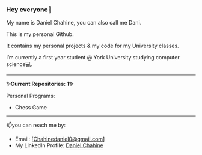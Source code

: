 ### Hey everyone👋
My name is Daniel Chahine, you can also call me Dani.

This is my personal Github.

It contains my personal projects & my code for my University classes.

I’m currently a first year student @ York University studying computer science💻.


---
**✨Current Repositories: 1✨**

Personal Programs:
- Chess Game
---


📫you can reach me by:
- Email: [Chahinedaniel0@gmail.com]
- My LinkedIn Profile: [Daniel Chahine](https://www.linkedin.com/in/daniel-chahine-68355820a/)
